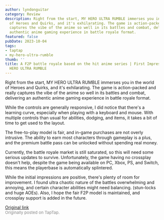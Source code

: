 ```yaml
---
author: lyndonguitar
category: Review
description: Right from the start, MY HERO ULTRA RUMBLE immerses you in the world
  of Heroes and Quirks, and it's exhilarating. The game is action-packed and really
  captures the vibe of the anime so well in its battles and combat, delivering an
  authentic anime gaming experience in battle royale format.
featured: false
pubDate: 2023-10-04
tags:
- taptap
- my-hero-ultra-rumble
thumb: ''
title: A F2P battle royale based on the hit anime series | First Impressions - MY
  HERO ULTRA RUMBLE
---
```


Right from the start, MY HERO ULTRA RUMBLE immerses you in the world of Heroes and Quirks, and it's exhilarating. The game is action-packed and really captures the vibe of the anime so well in its battles and combat, delivering an authentic anime gaming experience in battle royale format.

While the controls are generally responsive, I did notice that there's a learning curve, especially when playing with a keyboard and mouse. With multiple controls than usual for abilities, dodging, and items, it takes a bit of time to get used to the layout.

The free-to-play model is fair, and in-game purchases are not overly intrusive. The ability to earn most characters through gameplay is a plus, and the premium battle pass can be unlocked without spending real money.

Currently, the battle royale market is still saturated, so this will need some serious updates to survive. Unfortunately,  the game  having no crossplay doesn't help, despite the game being available on PC, Xbox, PS, and Switch, this means the playerbase is automatically splintered.

While the initial impressions are positive, there's plenty of room for improvement. I found ultra chaotic nature of the battles overwhelming and annoying, and certain character abilities might need balancing. (stun-locks and huge AOEs). Also, I hope the fair F2P model is maintained, and crossplay support is added in the future.

[Original link](https://www.taptap.io/post/6389164)<br><span style="font-size: 0.95em; color: #888;">Originally posted on TapTap.</span>